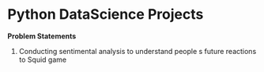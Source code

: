 # Python DataScience Projects

**Problem Statements**

1. Conducting sentimental analysis to understand people s future reactions to Squid game
